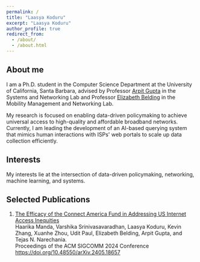 ```yaml
---
permalink: /
title: "Laasya Koduru"
excerpt: "Laasya Koduru"
author_profile: true
redirect_from: 
  - /about/
  - /about.html
---
```


About me
------
I am a Ph.D. student in the Computer Science Department at the University of California, Santa Barbara, advised by Professor [Arpit Gupta](https://sites.cs.ucsb.edu/~arpitgupta/) in the Systems and Networking Lab and Professor [Elizabeth Belding](https://ebelding.cs.ucsb.edu) in the Mobility Management and Networking Lab.

My research is focused on enabling data-driven policymaking to achieve universal access to high-quality and affordable broadband networks. Currently, I am leading the development of an AI-based querying system that mimics human interactions with ISPs' web portals to scale up data collection efficiently.


Interests
------
My interests lie at the intersection of data-driven policymaking, networking, machine learning, and systems.  

Selected Publications
------
1. [The Efficacy of the Connect America Fund in Addressing US Internet Access Inequities](
https://doi.org/10.48550/arXiv.2405.18657) <br />
    Haarika Manda, Varshika Srinivasavaradhan, Laasya Koduru, Kevin Zhang, Xuanhe Zhou, Udit Paul, Elizabeth Belding, Arpit Gupta, and Tejas N. Narechania. <br />
    Proceedings of the ACM SIGCOMM 2024 Conference  <br />
    https://doi.org/10.48550/arXiv.2405.18657 <br />
